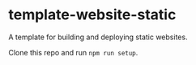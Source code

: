 # template-website-static

A template for building and deploying static websites.

Clone this repo and run `npm run setup`.